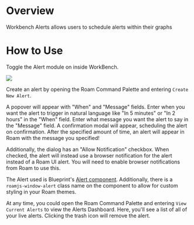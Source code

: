 # Overview

Workbench Alerts allows users to schedule alerts within their graphs

# How to Use

Toggle the Alert module on inside WorkBench.

![](https://firebasestorage.googleapis.com/v0/b/firescript-577a2.appspot.com/o/imgs%2Fapp%2Froamjs%2FbVpZ5M2iXk.png?alt=media&token=617e1eea-1fad-4836-8e2f-ce9bdde5bce6)

Create an alert by opening the Roam Command Palette and entering `Create New Alert`.

A popover will appear with "When" and "Message" fields. Enter when you want the alert to trigger in natural language like "In 5 minutes" or "In 2 hours" in the "When" field. Enter what message you want the alert to say in the "Message" field. A confirmation modal will appear, scheduling the alert on confirmation. After the specified amount of time, an alert will appear in Roam with the message you specified!

Additionally, the dialog has an "Allow Notification" checkbox. When checked, the alert will instead use a browser notification for the alert instead of a Roam UI alert. You will need to enable browser notifications from Roam to use this.

The Alert used is Blueprint's [Alert component](https://blueprintjs.com/docs/#core/components/alert). Additionally, there is a `roamjs-window-alert` class name on the component to allow for custom styling in your Roam themes.

At any time, you could open the Roam Command Palette and entering `View Current Alerts` to view the Alerts Dashboard. Here, you'll see a list of all of your live alerts. Clicking the trash icon will remove the alert.

